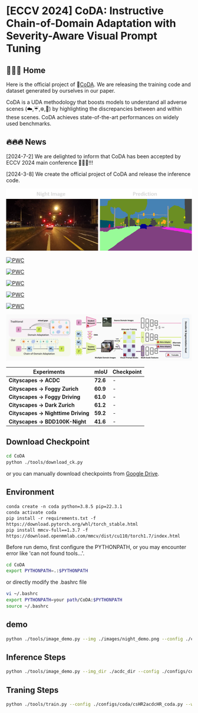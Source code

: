 # [ECCV 2024] CoDA: Instructive Chain-of-Domain Adaptation with Severity-Aware Visual Prompt Tuning 

## 🌟🌟🌟 Home
Here is the official project of 🎻[CoDA](). We are releasing the training code and dataset generated by ourselves in our paper.

CoDA is a UDA methodology that boosts models to understand all adverse scenes (☁️,☔,❄️,&#x1F319;) by highlighting the discrepancies between and within these scenes.
CoDA achieves state-of-the-art performances on widely used benchmarks.
## 🔥🔥🔥 News
[2024-7-2] We are delighted to inform that CoDA has been accepted by ECCV 2024 main conference 🎉🎉🎉!!!

[2024-3-8] We create the official project of CoDA and release the inference code.


![night](images/demo1.png)

[![PWC](https://img.shields.io/endpoint.svg?url=https://paperswithcode.com/badge/coda-instructive-chain-of-domain-adaptation/domain-adaptation-on-cityscapes-to)](https://paperswithcode.com/sota/domain-adaptation-on-cityscapes-to?p=coda-instructive-chain-of-domain-adaptation)

[![PWC](https://img.shields.io/endpoint.svg?url=https://paperswithcode.com/badge/coda-instructive-chain-of-domain-adaptation/domain-adaptation-on-cityscapes-to-1)](https://paperswithcode.com/sota/domain-adaptation-on-cityscapes-to-1?p=coda-instructive-chain-of-domain-adaptation)

[![PWC](https://img.shields.io/endpoint.svg?url=https://paperswithcode.com/badge/coda-instructive-chain-of-domain-adaptation/domain-adaptation-on-cityscapes-to-acdc)](https://paperswithcode.com/sota/domain-adaptation-on-cityscapes-to-acdc?p=coda-instructive-chain-of-domain-adaptation)

[![PWC](https://img.shields.io/endpoint.svg?url=https://paperswithcode.com/badge/coda-instructive-chain-of-domain-adaptation/semantic-segmentation-on-nighttime-driving)](https://paperswithcode.com/sota/semantic-segmentation-on-nighttime-driving?p=coda-instructive-chain-of-domain-adaptation)

[![PWC](https://img.shields.io/endpoint.svg?url=https://paperswithcode.com/badge/coda-instructive-chain-of-domain-adaptation/semantic-segmentation-on-dark-zurich)](https://paperswithcode.com/sota/semantic-segmentation-on-dark-zurich?p=coda-instructive-chain-of-domain-adaptation)
<!-- <a href="" target='_blank'><img src="https://visitor-badge.laobi.icu/badge?page_id=Cuzyoung.CoDA&left_color=%23DFA3CB&right_color=%23CEE75F"> </a>  -->
<!-- 
 ![visitors](https://visitor-badge.glitch.me/badge?page_id=Cuzyoung.CoDA&left_color=%23DFA3CB&right_color=%23CEE75F) -->

![CoDA](images/Architec.png)

| Experiments | mIoU | Checkpoint |
|-|-|-|
|**Cityscapes $\rightarrow$ ACDC**|**72.6**|-|
|**Cityscapes $\rightarrow$ Foggy Zurich**|**60.9**|-|
|**Cityscapes $\rightarrow$ Foggy Driving**|**61.0**|-|
|**Cityscapes $\rightarrow$ Dark Zurich**|**61.2**|-|
|**Cityscapes $\rightarrow$ Nighttime Driving**|**59.2**|-|
|**Cityscapes $\rightarrow$ BDD100K-Night**|**41.6**|-|

## Download Checkpoint
```bash
cd CoDA
python ./tools/download_ck.py
```
or you can manually download checkpoints from [Google Drive](https://drive.google.com/drive/folders/1NKfgJZtLGXpqs7zKvI8KpKpJmTYCRtyB?usp=drive_link).

## Environment
```
conda create -n coda python=3.8.5 pip=22.3.1
conda activate coda
pip install -r requirements.txt -f https://download.pytorch.org/whl/torch_stable.html
pip install mmcv-full==1.3.7 -f https://download.openmmlab.com/mmcv/dist/cu110/torch1.7/index.html
```
Before run demo, first configure the PYTHONPATH, or you may encounter error like 'can not found tools...'.
```bash
cd CoDA
export PYTHONPATH=.:$PYTHONPATH
```
or directly modify the .bashrc file
```bash
vi ~/.bashrc
export PYTHONPATH=your path/CoDA:$PYTHONPATH
source ~/.bashrc
```

## demo
```bash
python ./tools/image_demo.py --img ./images/night_demo.png --config ./configs/coda/csHR2acdcHR_coda.py --checkpoint ./pretrained/CoDA_cs2acdc.pth
```
## Inference Steps
```bash
python ./tools/image_demo.py --img_dir ./acdc_dir --config ./configs/coda/csHR2acdcHR_coda.py --checkpoint ./pretrained/CoDA_cs2acdc.pth --out_dir ./workdir/cs2acdc
```
## Traning Steps
```bash
python ./tools/train.py --config ./configs/coda/csHR2acdcHR_coda.py --work-dir ./workdir/cs2acdc
```
